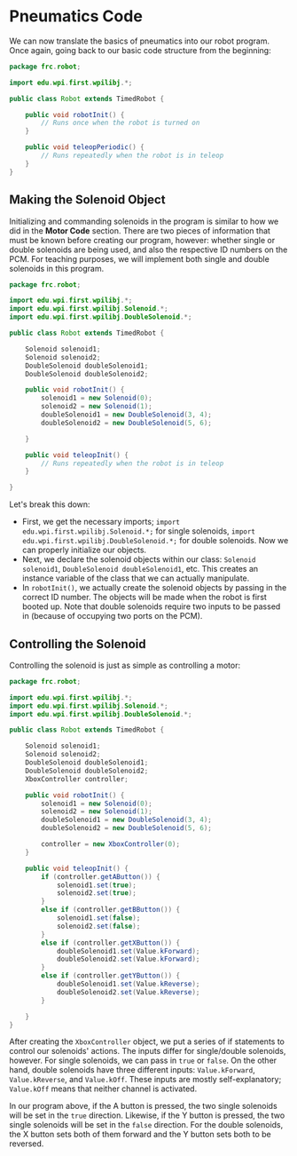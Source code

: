 # Pneumatics Code

We can now translate the basics of pneumatics into our robot program. Once again, going back to our basic code structure from the beginning:

```java
package frc.robot;

import edu.wpi.first.wpilibj.*;

public class Robot extends TimedRobot {

    public void robotInit() {
        // Runs once when the robot is turned on
    }

    public void teleopPeriodic() {
        // Runs repeatedly when the robot is in teleop
    }
}
```

## Making the Solenoid Object

Initializing and commanding solenoids in the program is similar to how we did in the **Motor Code** section. There are two pieces of information that must be known before creating our program, however: whether single or double solenoids are being used, and also the respective ID numbers on the PCM. For teaching purposes, we will implement both single and double solenoids in this program.

```java
package frc.robot;

import edu.wpi.first.wpilibj.*;
import edu.wpi.first.wpilibj.Solenoid.*;
import edu.wpi.first.wpilibj.DoubleSolenoid.*;

public class Robot extends TimedRobot {

    Solenoid solenoid1;
    Solenoid solenoid2;
    DoubleSolenoid doubleSolenoid1;
    DoubleSolenoid doubleSolenoid2;

    public void robotInit() {
        solenoid1 = new Solenoid(0);
        solenoid2 = new Solenoid(1);
        doubleSolenoid1 = new DoubleSolenoid(3, 4);
        doubleSolenoid2 = new DoubleSolenoid(5, 6);

    }

    public void teleopInit() {
        // Runs repeatedly when the robot is in teleop
    }

}
```

Let's break this down:

- First, we get the necessary imports; `import edu.wpi.first.wpilibj.Solenoid.*;` for single solenoids, `import edu.wpi.first.wpilibj.DoubleSolenoid.*;` for double solenoids. Now we can properly initialize our objects.
- Next, we declare the solenoid objects within our class: `Solenoid solenoid1`, `DoubleSolenoid doubleSolenoid1`, etc. This creates an instance variable of the class that we can actually manipulate.
- In `robotInit()`, we actually create the solenoid objects by passing in the correct ID number. The objects will be made when the robot is first booted up. Note that double solenoids require two inputs to be passed in (because of occupying two ports on the PCM).

## Controlling the Solenoid

Controlling the solenoid is just as simple as controlling a motor:

```java
package frc.robot;

import edu.wpi.first.wpilibj.*;
import edu.wpi.first.wpilibj.Solenoid.*;
import edu.wpi.first.wpilibj.DoubleSolenoid.*;

public class Robot extends TimedRobot {

    Solenoid solenoid1;
    Solenoid solenoid2;
    DoubleSolenoid doubleSolenoid1;
    DoubleSolenoid doubleSolenoid2;
    XboxController controller;

    public void robotInit() {
        solenoid1 = new Solenoid(0);
        solenoid2 = new Solenoid(1);
        doubleSolenoid1 = new DoubleSolenoid(3, 4);
        doubleSolenoid2 = new DoubleSolenoid(5, 6);

        controller = new XboxController(0);
    }

    public void teleopInit() {
        if (controller.getAButton()) {
            solenoid1.set(true);
            solenoid2.set(true);
        }
        else if (controller.getBButton()) {
            solenoid1.set(false);
            solenoid2.set(false);
        }
        else if (controller.getXButton()) {
            doubleSolenoid1.set(Value.kForward);
            doubleSolenoid2.set(Value.kForward);
        }
        else if (controller.getYButton()) {
            doubleSolenoid1.set(Value.kReverse);
            doubleSolenoid2.set(Value.kReverse);
        }

    }
}
```

After creating the `XboxController` object, we put a series of if statements to control our solenoids' actions. The inputs differ for single/double solenoids, however. For single solenoids, we can pass in `true` or `false`. On the other hand, double solenoids have three different inputs: `Value.kForward`, `Value.kReverse`, and `Value.kOff`. These inputs are mostly self-explanatory; `Value.kOff` means that neither channel is activated.  

In our program above, if the A button is pressed, the two single solenoids will be set in the `true` direction. Likewise, if the Y button is pressed, the two single solenoids will be set in the `false` direction. For the double solenoids, the X button sets both of them forward and the Y button sets both to be reversed. 